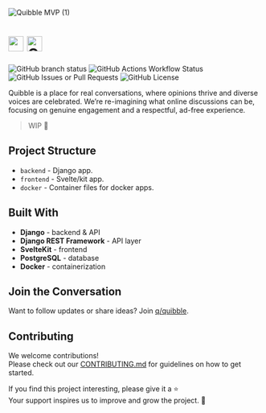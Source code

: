 ![Quibble MVP (1)](https://github.com/user-attachments/assets/fe4ed23a-fbb3-4df1-97cd-512627186b29)

# <img src="https://github.com/user-attachments/assets/951d56f0-9e93-44a4-8503-69ea35ba61ef" alt="" height="30" /> <img src="https://github.com/user-attachments/assets/136831ea-8d0b-42cd-8057-1485b26bcb57" alt="Quibble" height="30" />

![GitHub branch status](https://img.shields.io/github/checks-status/quibble-dev/Quibble/develop?style=for-the-badge)
![GitHub Actions Workflow Status](https://img.shields.io/github/actions/workflow/status/quibble-dev/Quibble/lint.yml?style=for-the-badge)
![GitHub Issues or Pull Requests](https://img.shields.io/github/issues/quibble-dev/Quibble?style=for-the-badge)
![GitHub License](https://img.shields.io/github/license/quibble-dev/Quibble?style=for-the-badge)

Quibble is a place for real conversations, where opinions thrive and diverse voices are celebrated. We’re re-imagining what online discussions can be, focusing on genuine engagement and a respectful, ad-free experience.

> WIP 🚧

## Project Structure

- `backend` - Django app.
- `frontend` - Svelte/kit app.
- `docker` - Container files for docker apps.

## Built With

- **Django** - backend & API
- **Django REST Framework** - API layer
- **SvelteKit** - frontend
- **PostgreSQL** - database
- **Docker** - containerization

## Join the Conversation

Want to follow updates or share ideas? Join [q/quibble](https://quibble.moonlitgrace.space/q/quibble).

## Contributing

We welcome contributions!\
Please check out our [CONTRIBUTING.md](./CONTRIBUTING.md) for guidelines on how to get started.

If you find this project interesting, please give it a ⭐\
Your support inspires us to improve and grow the project. 💖

